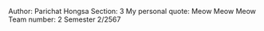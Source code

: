 Author: Parichat Hongsa
Section: 3
My personal quote: Meow Meow Meow
Team number: 2
Semester 2/2567

